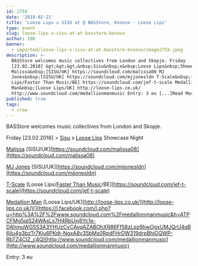 ```yaml
---
id: 2759
date: '2018-02-21'
title: 'Loose Lips x SISU at @ BASStore, Kosovo - Loose Lips'
type: event
slug: loose-lips-x-sisu-at-at-basstore-kosovo
author: 100
banner:
  - imported/loose-lips-x-sisu-at-at-basstore-kosovo/image2759.jpeg
description: >-
  BASStore welcomes music collectives from London and Skopje. Friday
  [23.02.2018] &gt;&gt;&gt;&nbsp;Sisu&nbsp;x&nbsp;Loose Lips&nbsp;Showcase Night
  Malissa&nbsp;[SISU/UK] https://soundcloud.com/malissa08 MJ
  Jones&nbsp;[SISU/UK] https://soundcloud.com/mjjonesldn T-Scale&nbsp;[Loose
  Lips/Faster Than Music/BE] https://soundcloud.com/jef-t-scale Medallion
  Man&nbsp;[Loose Lips/UK] http://loose-lips.co.uk/
  http://www.soundcloud.com/medallionmanmusic Entry: 3 eu [...]Read More...
published: true
tags:
  - crew
---
```

BASStore welcomes music collectives from London and Skopje.

Friday \[23.02.2018\] > [Sisu](https://www.facebook.com/sisucrewldn/) x [Loose Lips](https://www.facebook.com/LooseLips123/) Showcase Night

[Malissa](https://www.facebook.com/Malissa08/) \[SISU/UK\][](https://soundcloud.com/malissa08)[https://soundcloud.com/malissa08](https://soundcloud.com/malissa08)

[MJ Jones](https://www.facebook.com/mjjonesldn/) \[SISU/UK\][](https://l.facebook.com/l.php?u=https%3A%2F%2Fsoundcloud.com%2Fmjjonesldn&h=ATNt2MoZhWJ56iHVPm0xnsJcaeNzObK2GtXRincBZ8C5cRENwRU0j5l78hZK0kuEx5qI9YVQ1fVKN4YE0OH37Y_tKXev7iYkgQH26WIHa-EzF1NG2mMnTFxycqlkMA64LeVmkXYUM5tprM-YphdODY3lsw)[https://soundcloud.com/mjjonesldn](https://soundcloud.com/mjjonesldn)

[T-Scale](https://www.facebook.com/tscale4030/) \[Loose Lips/[Faster Than Music](https://www.facebook.com/fasterthanmusic/)/BE\][](https://l.facebook.com/l.php?u=https%3A%2F%2Fsoundcloud.com%2Fjef-t-scale&h=ATOaAV9gsQHEukH9xaWTvOaX89I9haP-JQQMgUajYUz64K7so9Hclsykc6EckuCzvpz8sca7snFZ9YZYOau-kMoriy2NhLtSD3tAz1dlRATpc30gJPuq1QJpGGiX2Bbr3p3nlQHIXX0AlKhP_ELTdIgYTg)[https://soundcloud.com/jef-t-scale](https://soundcloud.com/jef-t-scale)

[Medallion Man](https://www.facebook.com/medallionmanmusic/) \[Loose Lips/UK\][](https://l.facebook.com/l.php?u=http%3A%2F%2Floose-lips.co.uk%2F&h=ATMZtj7HSzvkUK3tiVREEqyadMolP8QyHf5P19KDhkGAhfaKhWtKL09DpL9x8eyUF1jlhoBJOPoyML9tPfw4LDgc1K9yQqfPxVMhz_PBtNXexqkwTD3NN1OBNYXM3RspZHGNRii94i8EYlyL3WHbzsH49g)[http://loose-lips.co.uk/](http://loose-lips.co.uk/)[](https://l.facebook.com/l.php?u=http%3A%2F%2Fwww.soundcloud.com%2Fmedallionmanmusic&h=ATPCFMg5qjS24WAsLx7H4RbUxj8Yc1e-DAhmuWG5S3A3YHUzCvCAvqAZABOhXR86Ff58zLpz6hwOgxUMJQrU4qB6jIu4g3bzTr7Kju6PKdt-NqxA8v35bMs0RpdFHrDW319drpBhiGQWP-RbTZ4CIZ_c4Q)[http://www.soundcloud.com/medallionmanmusic](http://www.soundcloud.com/medallionmanmusic)

Entry: 3 eu